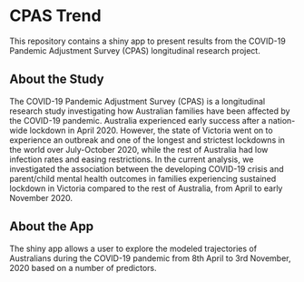 
<!-- README.md is generated from README.Rmd. Please edit that file -->

# CPAS Trend

<!-- badges: start -->

<!-- badges: end -->

This repository contains a shiny app to present results from the
COVID-19 Pandemic Adjustment Survey (CPAS) longitudinal research
project.

## About the Study

The COVID-19 Pandemic Adjustment Survey (CPAS) is a longitudinal
research study investigating how Australian families have been affected
by the COVID-19 pandemic. Australia experienced early success after a
nation-wide lockdown in April 2020. However, the state of Victoria went
on to experience an outbreak and one of the longest and strictest
lockdowns in the world over July-October 2020, while the rest of
Australia had low infection rates and easing restrictions. In the
current analysis, we investigated the association between the developing
COVID-19 crisis and parent/child mental health outcomes in families
experiencing sustained lockdown in Victoria compared to the rest of
Australia, from April to early November 2020.

## About the App

The shiny app allows a user to explore the modeled trajectories of
Australians during the COVID-19 pandemic from 8th April to 3rd November,
2020 based on a number of predictors.
